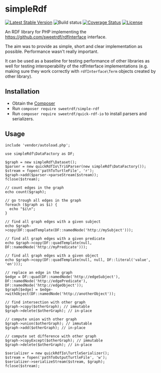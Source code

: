 # simpleRdf

[![Latest Stable Version](https://poser.pugx.org/sweetrdf/simple-rdf/v/stable)](https://packagist.org/packages/sweetrdf/simple-rdf)
![Build status](https://github.com/sweetrdf/simpleRdf/workflows/phpunit/badge.svg?branch=master)
[![Coverage Status](https://coveralls.io/repos/github/sweetrdf/simpleRdf/badge.svg?branch=master)](https://coveralls.io/github/sweetrdf/simpleRdf?branch=master)
[![License](https://poser.pugx.org/sweetrdf/simple-rdf/license)](https://packagist.org/packages/sweetrdf/simple-rdf)

An RDF library for PHP implementing the https://github.com/sweetrdf/rdfInterface interface.

The aim was to provide as simple, short and clear implementation as possible. Performance wasn't really important.

It can be used as a baseline for testing performance of other libraries as well for testing interoperability of the rdfInterface implementations (e.g. making sure they work correctly with `rdfInterface\Term` objects created by other library).

## Installation

* Obtain the [Composer](https://getcomposer.org)
* Run `composer require sweetrdf/simple-rdf`
* Run `composer require sweetrdf/quick-rdf-io` to install parsers and serializers.

## Usage

```
include 'vendor/autoload.php';

use simpleRdf\DataFactory as DF;

$graph = new simpleRdf\Dataset();
$parser = new quickRdfIo\TriGParser(new simpleRdf\DataFactory());
$stream = fopen('pathToTurtleFile', 'r');
$graph->add($parser->parseStream($stream));
fclose($stream);

// count edges in the graph
echo count($graph);

// go trough all edges in the graph
foreach ($graph as $i) {
  echo "$i\n";
}

// find all graph edges with a given subject
echo $graph->copy(DF::quadTemplate(DF::namedNode('http://mySubject')));

// find all graph edges with a given predicate
echo $graph->copy(DF::quadTemplate(null, DF::namedNode('http://myPredicate')));

// find all graph edges with a given object
echo $graph->copy(DF::quadTemplate(null, null, DF::literal('value', 'en')));

// replace an edge in the graph
$edge = DF::quad(DF::namedNode('http://edgeSubject'), DF::namedNode('http://edgePredicate'), DF::namedNode('http://edgeObject'));
$graph[$edge] = $edge->withObject(DF::namedNode('http://anotherObject'));

// find intersection with other graph
$graph->copy($otherGraph); // immutable
$graph->delete($otherGraph); // in-place

// compute union with other graph
$graph->union($otherGraph); // immutable
$graph->add($otherGraph); // in-place

// compute set difference with other graph
$graph->copyExcept($otherGraph); // immutable
$graph->delete($otherGraph); // in-place

$serializer = new quickRdfIo\TurtleSerializer();
$stream = fopen('pathToOutputTurtleFile', 'w');
$serializer->serializeStream($stream, $graph);
fclose($stream);
```
